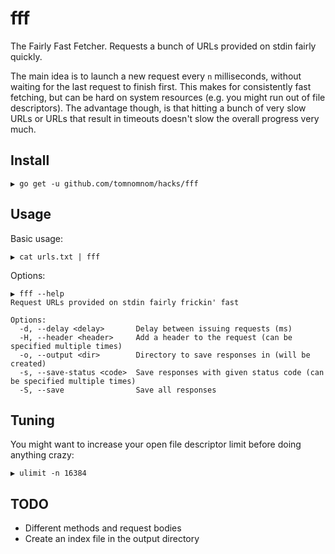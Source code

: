 # fff

The Fairly Fast Fetcher. Requests a bunch of URLs provided on stdin fairly quickly.

The main idea is to launch a new request every `n` milliseconds, without waiting
for the last request to finish first. This makes for consistently fast fetching,
but can be hard on system resources (e.g. you might run out of file descriptors).
The advantage though, is that hitting a bunch of very slow URLs or URLs that
result in timeouts doesn't slow the overall progress very much.

## Install

```
▶ go get -u github.com/tomnomnom/hacks/fff
```

## Usage

Basic usage:
```
▶ cat urls.txt | fff
```

Options:

```
▶ fff --help
Request URLs provided on stdin fairly frickin' fast

Options:
  -d, --delay <delay>       Delay between issuing requests (ms)
  -H, --header <header>     Add a header to the request (can be specified multiple times)
  -o, --output <dir>        Directory to save responses in (will be created)
  -s, --save-status <code>  Save responses with given status code (can be specified multiple times)
  -S, --save                Save all responses
```

## Tuning
You might want to increase your open file descriptor limit before doing anything crazy:

```
▶ ulimit -n 16384
```

## TODO

* Different methods and request bodies
* Create an index file in the output directory
